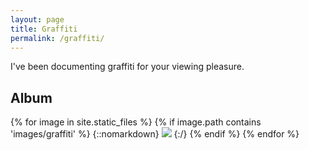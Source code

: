```yaml
---
layout: page
title: Graffiti
permalink: /graffiti/
---
```


I've been documenting graffiti for your viewing pleasure.

## Album

{% for image in site.static_files %}
    {% if image.path contains 'images/graffiti' %}
{::nomarkdown}
<img class='lightbox' src="{{ site.baseurl }}{{ image.path }}" onclick="lightbox(this)">
{:/}
    {% endif %}
{% endfor %}

<script src="/js/lightbox.js">